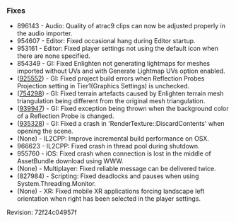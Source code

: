 ### Fixes

*   896143 - Audio: Quality of atrac9 clips can now be adjusted properly in the audio importer.
*   954607 - Editor: Fixed occasional hang during Editor startup.
*   953161 - Editor: Fixed player settings not using the default icon when there are none specified.
*   854349 - GI: Fixed Enlighten not generating lightmaps for meshes imported without UVs and with Generate Lightmap UVs option enabled.
*   ([925552](https://issuetracker.unity3d.com/product/unity/issues/guid/925552/)) - GI: Fixed project build errors when Reflection Probes Projection setting in Tier1(Graphics Settings) is unchecked.
*   ([754298](https://issuetracker.unity3d.com/product/unity/issues/guid/754298/)) - GI: Fixed terrain artefacts caused by Enlighten terrain mesh triangulation being different from the original mesh triangulation.
*   ([939947](https://issuetracker.unity3d.com/product/unity/issues/guid/939947/)) - GI: Fixed exception being thrown when the background color of a Reflection Probe is changed.
*   ([935328](https://issuetracker.unity3d.com/product/unity/issues/guid/935328/)) - GI: Fixed a crash in 'RenderTexture::DiscardContents' when opening the scene.
*   (None) - IL2CPP: Improve incremental build performance on OSX.
*   966623 - IL2CPP: Fixed crash in thread pool during shutdown.
*   955760 - iOS: Fixed crash when connection is lost in the middle of AssetBundle download using WWW.
*   (None) - Multiplayer: Fixed reliable message can be delivered twice.
*   (827984) - Scripting: Fixed deadlocks and pauses when using System.Threading.Monitor.
*   (None) - XR: Fixed mobile XR applications forcing landscape left orientation when right has been selected in the player settings.

Revision: 72f24c04957f